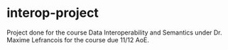 # interop-project
Project done for the course Data Interoperability and Semantics under Dr. Maxime Lefrancois for the course due 11/12 AoE.